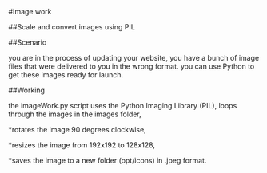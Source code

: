 #Image work

##Scale and convert images using PIL

##Scenario

you are in the process of updating your website, you have a bunch of image files that were delivered to you in the 
wrong format. you can use Python to get these images ready for launch.

##Working

the imageWork.py script uses the Python Imaging Library (PIL),
loops through the images in the images folder,

*rotates the image 90 degrees clockwise,

*resizes the image from 192x192 to 128x128,

*saves the image to a new folder (opt/icons) in .jpeg format.

